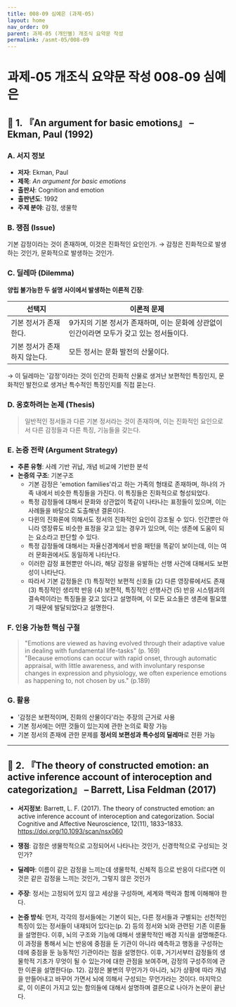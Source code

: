 ```yaml
---
title: 008-09 심예은 (과제-05)
layout: home
nav_order: 09
parent: 과제-05 (개인별) 개조식 요약문 작성
permalink: /asmt-05/008-09
---
```


# 과제-05 개조식 요약문 작성 008-09 심예은 

## 📘 1. 『An argument for basic emotions』 – Ekman, Paul (1992)

### A. 서지 정보  
- **저자**: Ekman, Paul 
- **제목**: *An argument for basic emotions*  
- **출판사**: Cognition and emotion
- **출판년도**: 1992
- **주제 분야**: 감정, 생물학


### B. 쟁점 (Issue)  
기본 감정이라는 것이 존재하며, 이것은 진화적인 요인인가. 
→ 감정은 진화적으로 발생하는 것인가, 문화적으로 발생하는 것인가.


### C. 딜레마 (Dilemma)  
**양립 불가능한 두 설명 사이에서 발생하는 이론적 긴장**:

| 선택지 | 이론적 문제 |
|--------|-------------|
| 기본 정서가 존재한다. | 9가지의 기본 정서가 존재하며, 이는 문화에 상관없이 인간이라면 모두가 갖고 있는 정서들이다. |
| 기본 정서가 존재하지 않는다. | 모든 정서는 문화 발전의 산물이다. |

→ 이 딜레마는 '감정'이라는 것이 인간의 진화적 산물로 생겨난 보편적인 특징인지, 문화적인 발전으로 생겨난 특수적인 특징인지를 직접 묻는다.


### D. 옹호하려는 논제 (Thesis)  
> 일반적인 정서들과 다른 기본 정서라는 것이 존재하며, 이는 진화적인 요인으로서 다른 감정들과 다른 특징, 기능들을 갖는다.

### E. 논증 전략 (Argument Strategy)  
- **추론 유형**: 사례 기반 귀납, 개념 비교에 기반한 분석  
- **논증의 구조**:
  기본구조
  - 기본 감정은 'emotion families'라고 하는 가족의 형태로 존재하며, 하나의 가족 내에서 비슷한 특징들을 가진다. 이 특징들은 진화적으로 형성되었다.
  - 특정 감정들에 대해서 문화와 상관없이 똑같이 나타나는 표정들이 있으며, 이는 사례들을 바탕으로 도출해낸 결론이다.
  - 다윈의 진화론에 의해서도 정서의 진화적인 요인이 강조될 수 있다. 인간뿐만 아니라 영장류도 비슷한 표정을 갖고 있는 경우가 있으며, 이는 생존에 도움이 되는 요소라고 판단할 수 있다.
  - 특정 감정들에 대해서는 자율신경계에서 반응 패턴을 똑같이 보이는데, 이는 여러 문화권에서도 동일하게 나타난다.
  - 이러한 감정 표현뿐만 아니라, 해당 감정을 유발하는 선행 사건에 대해서도 보편성이 나타난다.
  - 따라서 기본 감정들은 (1) 특징적인 보편적 신호들 (2) 다른 영장류에서도 존재 (3) 특징적인 생리학 반응 (4) 보편적, 특징적인 선행사건 (5) 반응 시스템과의 결속력이라는 특징들을 갖고 있다고 설명하며, 이 모든 요소들은 생존에 필요했기 때문에 발달되었다고 설명한다.

### F. 인용 가능한 핵심 구절
> "Emotions are viewed as having evolved through their adaptive value in dealing with fundamental life-tasks" (p. 169)  
> "Because emotions can occur with rapid onset, through automatic appraisal, with little awareness, and with involuntary response changes in expression and physiology, we often experience emotions as happening to, not chosen by us." (p.189)


### G. 활용
- '감정은 보편적이며, 진화의 산물이다'라는 주장의 근거로 사용
- 기본 정서에는 어떤 것들이 있는지에 관한 논의로 확장 가능
- 기본 정서의 존재에 관한 문제를 **정서의 보편성과 특수성의 딜레마**로 전환 가능

---

## 📘 2. 『The theory of constructed emotion: an active inference account of interoception and categorization』 – Barrett, Lisa Feldman (2017)

- **서지정보**: Barrett, L. F. (2017). The theory of constructed emotion: an active inference account of interoception and categorization. Social Cognitive and Affective Neuroscience, 12(11), 1833–1833. https://doi.org/10.1093/scan/nsx060


- **쟁점**: 감정은 생물학적으로 고정되어서 나타나는 것인가, 신경학적으로 구성되는 것인가? 
- **딜레마**: 이름이 같은 감정을 느끼는데 생물학적, 신체적 등으로 반응이 다르다면 이것은 같은 감정을 느끼는 것인가, 그렇지 않은 것인가  
- **주장**: 정서는 고정되어 있지 않고 세상을 구성하며, 세계와 맥락과 함께 이해해야 한다.
- **논증 방식**: 먼저, 각각의 정서들에는 기본이 되는, 다른 정서들과 구별되는 선천적인 특징이 있는 정서들이 내재되어 있다는(p. 2) 등의 정서와 뇌와 관련된 기존 이론들을 설명한다. 이후, 뇌의 구조와 기능에 대해서 생물학적인 배경 지식을 설명해준다. 이 과정을 통해서 뇌는 반응에 중점을 둔 기관이 아니라 예측하고 행동을 구성하는 데에 중점을 둔 능동적인 기관이라는 점을 설명한다. 이후, 거기서부터 감정들의 생물학적 기초가 무엇이 될 수 있는가에 대한 관점을 보여주며, 감정의 구성주의에 관한 이론을 설명한다(p. 12). 감정은 불변의 무언가가 아니라, 뇌가 상황에 따라 개념을 만들어내고 바꾸어 가면서 뇌에 의해서 구성되는 무언가라는 것이다. 마지막으로, 이 이론이 가지고 있는 함의들에 대해서 설명하며 결론으로 나아가 논문이 끝난다.



